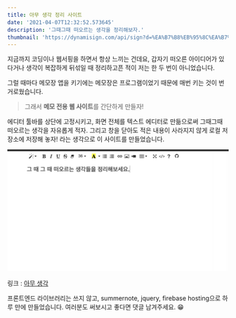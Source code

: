 ```yaml
---
title: 아무 생각 정리 사이트
date: '2021-04-07T12:32:52.573645'
description: '그때그때 떠오르는 생각을 정리해보자.'
thumbnail: 'https://dynamisign.com/api/sign?d=%EA%B7%B8%EB%95%8C%EA%B7%B8%EB%95%8C%20%EB%96%A0%EC%98%A4%EB%A5%B4%EB%8A%94%20%EC%83%9D%EA%B0%81%EC%9D%84%20%EC%A0%95%EB%A6%AC%ED%95%B4%EB%B3%B4%EC%9E%90.&t=%EC%95%84%EB%AC%B4%20%EC%83%9D%EA%B0%81%20%EC%A0%95%EB%A6%AC%20%EC%82%AC%EC%9D%B4%ED%8A%B8'
---
```


지금까지 코딩이나 웹서핑을 하면서 항상 느끼는 건데요, 갑자기 떠오른 아이디어가 있다거나 생각이 복잡하게 뒤섞일 때 정리하고픈 적이 저는 한 두 번이 아니었습니다.

그럴 때마다 메모장 앱을 키기에는 메모장은 프로그램이었기 때문에 매번 키는 것이 번거로웠습니다.

> 그래서 **메모 전용 웹 사이트**를 간단하게 만들자!

에디터 툴바를 상단에 고정시키고, 화면 전체를 텍스트 에디터로 만듦으로써 그때그때 떠오르는 생각을 자유롭게 적자. 그리고 창을 닫아도 적은 내용이 사라지지 않게 로컬 저장소에 저장해 놓자! 라는 생각으로 이 사이트를 만들었습니다.

![screenshot](./screenshot.png)

링크 : [아무 생각](https://anythink.xyz)

프론트엔드 라이브러리는 쓰지 않고, summernote, jquery, firebase hosting으로 하루 만에 만들었습니다. 여러분도 써보시고 좋다면 댓글 남겨주세요. 😁
